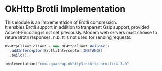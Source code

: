 OkHttp Brotli Implementation
============================

This module is an implementation of [Brotli][1] compression.  
It enables Brotli support in addition to tranparent Gzip support, 
provided Accept-Encoding is not set previously.  Modern web servers
must choose to return Brotli responses.  n.b. It is not used for
sending requests.

```java
OkHttpClient client = new OkHttpClient.Builder()
  .addInterceptor(BrotliInterceptor.INSTANCE)
  .build();
```

```kotlin
implementation("com.squareup.okhttp3:okhttp-brotli:4.3.0")
```

 [1]: https://github.com/google/brotli
